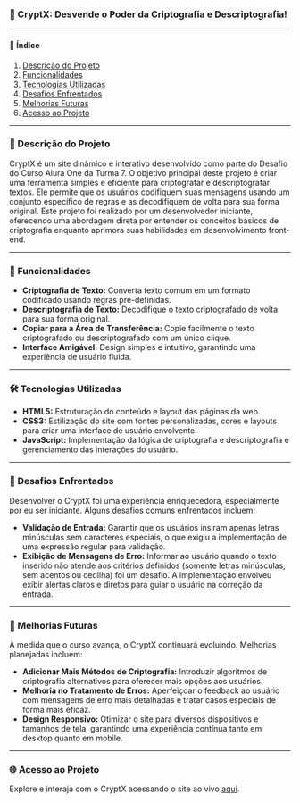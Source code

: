 ### 🔐 CryptX: Desvende o Poder da Criptografia e Descriptografia!

---

#### 📑 Índice
1. [Descrição do Projeto](#descrição-do-projeto)
2. [Funcionalidades](#funcionalidades)
3. [Tecnologias Utilizadas](#tecnologias-utilizadas)
4. [Desafios Enfrentados](#desafios-enfrentados)
5. [Melhorias Futuras](#melhorias-futuras)
6. [Acesso ao Projeto](#acesso-ao-projeto)

---

### 📝 Descrição do Projeto

CryptX é um site dinâmico e interativo desenvolvido como parte do Desafio do Curso Alura One da Turma 7. O objetivo principal deste projeto é criar uma ferramenta simples e eficiente para criptografar e descriptografar textos. Ele permite que os usuários codifiquem suas mensagens usando um conjunto específico de regras e as decodifiquem de volta para sua forma original. Este projeto foi realizado por um desenvolvedor iniciante, oferecendo uma abordagem direta por entender os conceitos básicos de criptografia enquanto aprimora suas habilidades em desenvolvimento front-end.

---

### 🌟 Funcionalidades

- **Criptografia de Texto:** Converta texto comum em um formato codificado usando regras pré-definidas.
- **Descriptografia de Texto:** Decodifique o texto criptografado de volta para sua forma original.
- **Copiar para a Área de Transferência:** Copie facilmente o texto criptografado ou descriptografado com um único clique.
- **Interface Amigável:** Design simples e intuitivo, garantindo uma experiência de usuário fluida.

---

### 🛠️ Tecnologias Utilizadas

- **HTML5:** Estruturação do conteúdo e layout das páginas da web.
- **CSS3:** Estilização do site com fontes personalizadas, cores e layouts para criar uma interface de usuário envolvente.
- **JavaScript:** Implementação da lógica de criptografia e descriptografia e gerenciamento das interações do usuário.

---

### 🚧 Desafios Enfrentados

Desenvolver o CryptX foi uma experiência enriquecedora, especialmente por eu ser iniciante. Alguns desafios comuns enfrentados incluem:

- **Validação de Entrada:** Garantir que os usuários insiram apenas letras minúsculas sem caracteres especiais, o que exigiu a implementação de uma expressão regular para validação.
- **Exibição de Mensagens de Erro:** Informar ao usuário quando o texto inserido não atende aos critérios definidos (somente letras minúsculas, sem acentos ou cedilha) foi um desafio. A implementação envolveu exibir alertas claros e diretos para guiar o usuário na correção da entrada.
---

### 🔮 Melhorias Futuras

À medida que o curso avança, o CryptX continuará evoluindo. Melhorias planejadas incluem:

- **Adicionar Mais Métodos de Criptografia:** Introduzir algoritmos de criptografia alternativos para oferecer mais opções aos usuários.
- **Melhoria no Tratamento de Erros:** Aperfeiçoar o feedback ao usuário com mensagens de erro mais detalhadas e tratar casos especiais de forma mais eficaz.
- **Design Responsivo:** Otimizar o site para diversos dispositivos e tamanhos de tela, garantindo uma experiência contínua tanto em desktop quanto em mobile.

---

### 🌐 Acesso ao Projeto

Explore e interaja com o CryptX acessando o site ao vivo [aqui](#).
